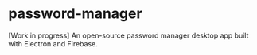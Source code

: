 # password-manager
[Work in progress] An open-source password manager desktop app built with Electron and Firebase.
